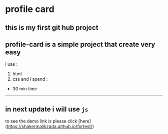 # profile card 
## this is my first git hub project
**profile-card** is a simple project that create very easy
---
i use :
1. html 
2. css
 and i spend :
 - 30 min time
 ---
 in next update i will use `js`
 ---
 to see the demo link is please click [here] (https://shakermalikzada.github.io/fortest/) 


